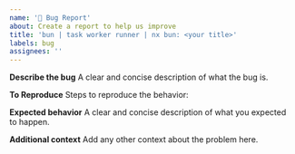 ```yaml
---
name: '🐞 Bug Report'
about: Create a report to help us improve
title: 'bun | task worker runner | nx bun: <your title>'
labels: bug
assignees: ''
---
```


**Describe the bug**
A clear and concise description of what the bug is.

**To Reproduce**
Steps to reproduce the behavior:

**Expected behavior**
A clear and concise description of what you expected to happen.

**Additional context**
Add any other context about the problem here.
